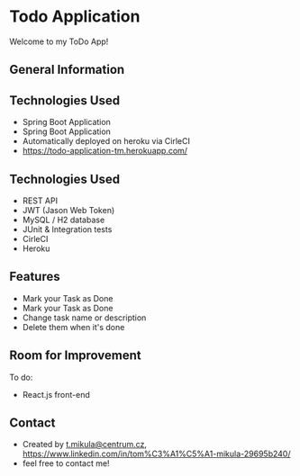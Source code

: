 # Todo Application
Welcome to my ToDo App!

## General Information


## Technologies Used
- Spring Boot Application
- Spring Boot Application
- Automatically deployed on heroku via CirleCI
- https://todo-application-tm.herokuapp.com/


## Technologies Used
- REST API
- JWT (Jason Web Token)
- MySQL / H2 database
- JUnit & Integration tests
- CirleCI
- Heroku

## Features
- Mark your Task as Done 
- Mark your Task as Done
- Change task name or description
- Delete them when it's done


## Room for Improvement
To do:
- React.js front-end

## Contact
- Created by t.mikula@centrum.cz,
  https://www.linkedin.com/in/tom%C3%A1%C5%A1-mikula-29695b240/
- feel free to contact me!